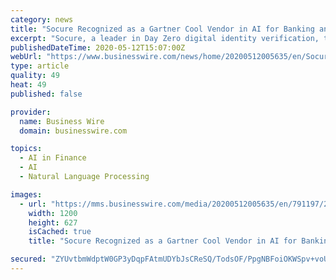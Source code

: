 ```yaml
---
category: news
title: "Socure Recognized as a Gartner Cool Vendor in AI for Banking and Investment Services"
excerpt: "Socure, a leader in Day Zero digital identity verification, today announced it has been recognized in the April 24, 2020 Cool Vendors in AI for Bankin"
publishedDateTime: 2020-05-12T15:07:00Z
webUrl: "https://www.businesswire.com/news/home/20200512005635/en/Socure-Recognized-Gartner-Cool-Vendor-AI-Banking"
type: article
quality: 49
heat: 49
published: false

provider:
  name: Business Wire
  domain: businesswire.com

topics:
  - AI in Finance
  - AI
  - Natural Language Processing

images:
  - url: "https://mms.businesswire.com/media/20200512005635/en/791197/23/Primary_Logo_RGB.jpg"
    width: 1200
    height: 627
    isCached: true
    title: "Socure Recognized as a Gartner Cool Vendor in AI for Banking and Investment Services"

secured: "ZYUvtbmWdptW0GP3yDqpFAtmUDYbJsCReSQ/TodsOF/PpgNBFoiOKWSpv+voUvaE3tswX6UpUlHZiLkyqV4w4COtwRAMN4N7jEsBpUYnn+HZ+5Az8Klu6c3ckucpil9Lij+IFVeMF1vsfxaRL32h/1RRBjJveAFkIUdn9MyO7+SIvwU5LeTaihGB9XyaL1hyASpe4Nu06jXnFU7XjB399XFvo8yxA3dn5mLGq4/CL8hqsL4tcl8SrYIatECSRkxq9mutDtj0rvU7x2XyC9oIqe/AGWVvSZANQjs967fIiPdSDJdH/ZUAtl8zsSopkbItyCdoqqzQTIj5m80LWxzhh+/Z5eVATsgcS5MQfzOET7fHn4FrNpJFn3+eQoLtkL+VAYLA72lgVeXAkeCIUm+ZxMcHGpjIaiu6bvt7UWSu7vLaeuEggI43MM0T9dm11KKYnueKxfz3o8k7Wxz7QRsVEfQNVGqSNmaGk8bOGJ874bE=;xL90jNhQUTCcNiSQGwJMLw=="
---
```


